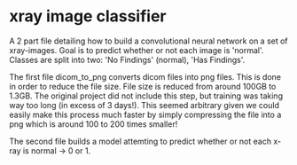 # xray image classifier
A 2 part file detailing how to build a convolutional neural network on a set of xray-images. Goal is to predict whether or not each image is 'normal'.
Classes are split into two: 'No Findings' (normal), 'Has Findings'. 

The first file dicom_to_png converts dicom files into png files. This is done in order to reduce the file size. File size is reduced from around 100GB to 1.3GB. 
The original project did not include this step, but training was taking way too long (in excess of 3 days!). This seemed arbitrary given we could easily make this process much faster by simply compressing the file into a png which is around 100 to 200 times smaller! 

The second file builds a model attemting to predict whether or not each x-ray is normal -> 0 or 1. 
